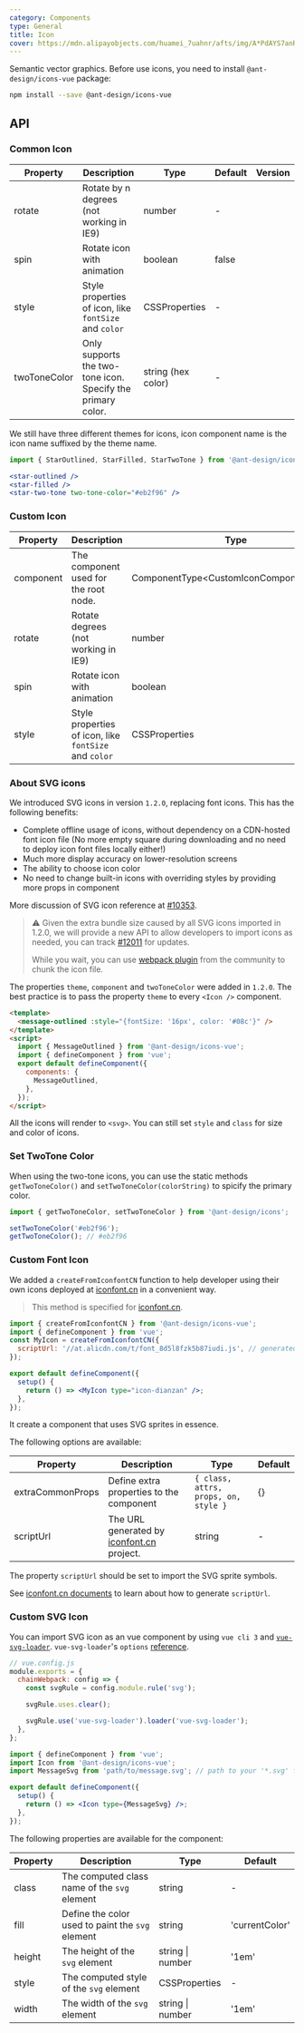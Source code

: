 ```yaml
---
category: Components
type: General
title: Icon
cover: https://mdn.alipayobjects.com/huamei_7uahnr/afts/img/A*PdAYS7anRpoAAAAAAAAAAAAADrJ8AQ/original
---
```


Semantic vector graphics. Before use icons, you need to install `@ant-design/icons-vue` package:

```bash
npm install --save @ant-design/icons-vue
```

## API

### Common Icon

| Property | Description | Type | Default | Version |
| --- | --- | --- | --- | --- |
| rotate | Rotate by n degrees (not working in IE9) | number | - |  |
| spin | Rotate icon with animation | boolean | false |  |
| style | Style properties of icon, like `fontSize` and `color` | CSSProperties | - |  |
| twoToneColor | Only supports the two-tone icon. Specify the primary color. | string (hex color) | - |  |

We still have three different themes for icons, icon component name is the icon name suffixed by the theme name.

```jsx
import { StarOutlined, StarFilled, StarTwoTone } from '@ant-design/icons-vue';

<star-outlined />
<star-filled />
<star-two-tone two-tone-color="#eb2f96" />
```

### Custom Icon

| Property | Description | Type | Default | Version |
| --- | --- | --- | --- | --- |
| component | The component used for the root node. | ComponentType&lt;CustomIconComponentProps> | - |  |
| rotate | Rotate degrees (not working in IE9) | number | - |  |
| spin | Rotate icon with animation | boolean | false |  |
| style | Style properties of icon, like `fontSize` and `color` | CSSProperties | - |  |

### About SVG icons

We introduced SVG icons in version `1.2.0`, replacing font icons. This has the following benefits:

- Complete offline usage of icons, without dependency on a CDN-hosted font icon file (No more empty square during downloading and no need to deploy icon font files locally either!)
- Much more display accuracy on lower-resolution screens
- The ability to choose icon color
- No need to change built-in icons with overriding styles by providing more props in component

More discussion of SVG icon reference at [#10353](https://github.com/ant-design/ant-design/issues/10353).

> ⚠️ Given the extra bundle size caused by all SVG icons imported in 1.2.0, we will provide a new API to allow developers to import icons as needed, you can track [#12011](https://github.com/ant-design/ant-design/issues/12011) for updates.
>
> While you wait, you can use [webpack plugin](https://github.com/Beven91/webpack-ant-icon-loader) from the community to chunk the icon file.

The properties `theme`, `component` and `twoToneColor` were added in `1.2.0`. The best practice is to pass the property `theme` to every `<Icon />` component.

```html
<template>
  <message-outlined :style="{fontSize: '16px', color: '#08c'}" />
</template>
<script>
  import { MessageOutlined } from '@ant-design/icons-vue';
  import { defineComponent } from 'vue';
  export default defineComponent({
    components: {
      MessageOutlined,
    },
  });
</script>
```

All the icons will render to `<svg>`. You can still set `style` and `class` for size and color of icons.

### Set TwoTone Color

When using the two-tone icons, you can use the static methods `getTwoToneColor()` and `setTwoToneColor(colorString)` to spicify the primary color.

```jsx
import { getTwoToneColor, setTwoToneColor } from '@ant-design/icons';

setTwoToneColor('#eb2f96');
getTwoToneColor(); // #eb2f96
```

### Custom Font Icon

We added a `createFromIconfontCN` function to help developer using their own icons deployed at [iconfont.cn](http://iconfont.cn/) in a convenient way.

> This method is specified for [iconfont.cn](http://iconfont.cn/).

```jsx
import { createFromIconfontCN } from '@ant-design/icons-vue';
import { defineComponent } from 'vue';
const MyIcon = createFromIconfontCN({
  scriptUrl: '//at.alicdn.com/t/font_8d5l8fzk5b87iudi.js', // generated by iconfont.cn
});

export default defineComponent({
  setup() {
    return () => <MyIcon type="icon-dianzan" />;
  },
});
```

It create a component that uses SVG sprites in essence.

The following options are available:

| Property | Description | Type | Default |
| --- | --- | --- | --- |
| extraCommonProps | Define extra properties to the component | `{ class, attrs, props, on, style }` | {} |
| scriptUrl | The URL generated by [iconfont.cn](http://iconfont.cn/) project. | string | - |

The property `scriptUrl` should be set to import the SVG sprite symbols.

See [iconfont.cn documents](http://iconfont.cn/help/detail?spm=a313x.7781069.1998910419.15&helptype=code) to learn about how to generate `scriptUrl`.

### Custom SVG Icon

You can import SVG icon as an vue component by using `vue cli 3` and [`vue-svg-loader`](https://www.npmjs.com/package/vue-svg-loader). `vue-svg-loader`'s `options` [reference](https://github.com/visualfanatic/vue-svg-loader).

```js
// vue.config.js
module.exports = {
  chainWebpack: config => {
    const svgRule = config.module.rule('svg');

    svgRule.uses.clear();

    svgRule.use('vue-svg-loader').loader('vue-svg-loader');
  },
};
```

```jsx
import { defineComponent } from 'vue';
import Icon from '@ant-design/icons-vue';
import MessageSvg from 'path/to/message.svg'; // path to your '*.svg' file.

export default defineComponent({
  setup() {
    return () => <Icon type={MessageSvg} />;
  },
});
```

The following properties are available for the component:

| Property | Description                                      | Type             | Default        |
| -------- | ------------------------------------------------ | ---------------- | -------------- |
| class    | The computed class name of the `svg` element     | string           | -              |
| fill     | Define the color used to paint the `svg` element | string           | 'currentColor' |
| height   | The height of the `svg` element                  | string \| number | '1em'          |
| style    | The computed style of the `svg` element          | CSSProperties    | -              |
| width    | The width of the `svg` element                   | string \| number | '1em'          |
